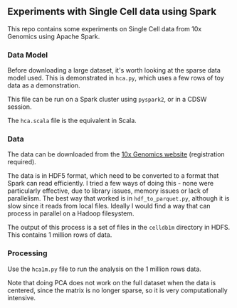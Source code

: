 ## Experiments with Single Cell data using Spark

This repo contains some experiments on Single Cell data from 10x Genomics using Apache Spark.

### Data Model

Before downloading a large dataset, it's worth looking at the sparse data model used. This is demonstrated in `hca.py`, which uses a few rows of toy data as a demonstration.

This file can be run on a Spark cluster using `pyspark2`, or in a CDSW session.

The `hca.scala` file is the equivalent in Scala.

### Data

The data can be downloaded from the [10x Genomics website](https://support.10xgenomics.com/single-cell-gene-expression/datasets/1.3.0/1M_neurons) (registration required).

The data is in HDF5 format, which need to be converted to a format that Spark can read efficiently. I tried a few ways of doing this - none were particularly effective, due to library issues, memory issues or lack of parallelism. The best way that worked is in `hdf_to_parquet.py`, although it is slow since it reads from local files. Ideally I would find a way that can process in parallel on a Hadoop filesystem.

The output of this process is a set of files in the `celldb1m` directory in HDFS. This contains 1 million rows of data.

### Processing

Use the `hca1m.py` file to run the analysis on the 1 million rows data.

Note that doing PCA does not work on the full dataset when the data is centered, since the matrix is no longer sparse, so it is very computationally intensive.
